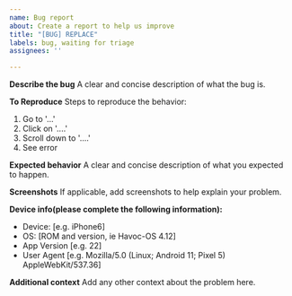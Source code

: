 ```yaml
---
name: Bug report
about: Create a report to help us improve
title: "[BUG] REPLACE"
labels: bug, waiting for triage
assignees: ''

---
```


**Describe the bug**
A clear and concise description of what the bug is.

**To Reproduce**
Steps to reproduce the behavior:
1. Go to '...'
2. Click on '....'
3. Scroll down to '....'
4. See error

**Expected behavior**
A clear and concise description of what you expected to happen.

**Screenshots**
If applicable, add screenshots to help explain your problem.

**Device info(please complete the following information):**
 - Device: [e.g. iPhone6]
 - OS: [ROM and version, ie Havoc-OS 4.12]
 - App Version [e.g. 22]
 - User Agent [e.g. Mozilla/5.0 (Linux; Android 11; Pixel 5) AppleWebKit/537.36]

**Additional context**
Add any other context about the problem here.